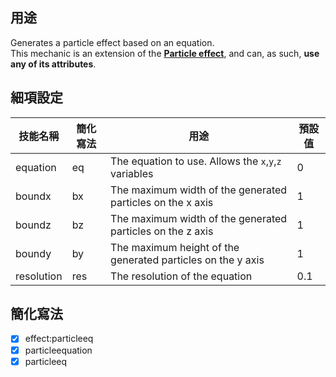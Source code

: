 ## 用途 
Generates a particle effect based on an equation.  
This mechanic is an extension of the **[Particle effect](/skills/effects/particles)**, and can, as such, **use any of its attributes**.

## 細項設定

| 技能名稱 | 簡化寫法| 用途 | 預設值 |
|-----------|-----------|----------------------------------------------------------------------|---------|
| equation  | eq| The equation to use. Allows the `x`,`y`,`z` variables| 0   |
| boundx| bx| The maximum width of the generated particles on the x axis   | 1   |
| boundz| bz| The maximum width of the generated particles on the z axis   | 1   |
| boundy| by| The maximum height of the generated particles on the y axis  | 1   |
| resolution | res  | The resolution of the equation  | 0.1 |


## 簡化寫法
- [x] effect:particleeq
- [x] particleequation
- [x] particleeq